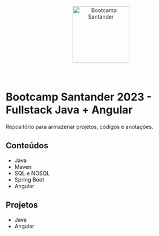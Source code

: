 <div align="center">
<img width="150" height="150" src="https://hermes.dio.me/tracks/afebe5ed-2b18-438a-95b0-2c971e9aeff9.png" alt="Bootcamp Santander">
</div>
<br>
<br>

# Bootcamp Santander 2023 - Fullstack Java + Angular
Repositório para armazenar projetos, códigos e anotações.

## Conteúdos

- Java
- Maven
- SQL e NOSQL
- Spring Boot
- Angular

## Projetos

- Java
- Angular
